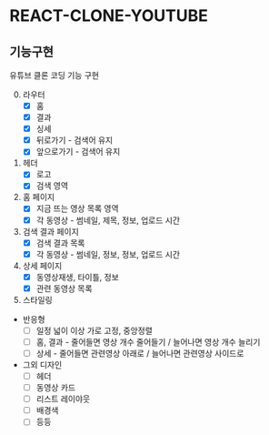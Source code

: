 # REACT-CLONE-YOUTUBE

## 기능구현

유튜브 클론 코딩 기능 구현

0. 라우터
   - [X] 홈
   - [X] 결과
   - [X] 싱세
   - [X] 뒤로가기 - 검색어 유지
   - [X] 앞으로가기 - 검색어 유지  

1. 헤더
   - [X] 로고
   - [X] 검색 영역

2. 홈 페이지
   - [X] 지금 뜨는 영상 목록 영역
   - [X] 각 동영상 - 썸네일, 제목, 정보, 업로드 시간

3. 검색 결과 페이지
   - [X] 검색 결과 목록
   - [X] 각 동영상 - 썸네일, 정보, 정보, 업로드 시간

4. 상세 페이지
   - [X] 동영상재생, 타이틀, 정보
   - [X] 관련 동영상 목록

5. 스타일링
- 반응형
  - [ ] 일정 넓이 이상 가로 고정, 중앙정렬
  - [ ] 홈, 결과 - 줄어들면 영상 개수 줄어들기 / 늘어나면 영상 개수 늘리기
  - [ ] 상세 - 줄어들면 관련영상 아래로 / 늘어나면 관련영상 사이드로

- 그외 디자인
  - [ ] 헤더
  - [ ] 동영상 카드
  - [ ] 리스트 레이야웃
  - [ ] 배경색
  - [ ] 등등
